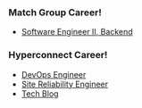 ### Match Group Career!
- [Software Engineer II, Backend](https://jobs.lever.co/matchgroup/fe14f512-c753-42dd-bd82-eeda22193ce0)

### Hyperconnect Career!
- [DevOps Engineer](https://jobs.lever.co/matchgroup/b198d407-3c31-4699-b5ae-60c2cd2bd6fb)
- [Site Reliability Engineer](https://jobs.lever.co/matchgroup/ea0fc36d-3aa9-4198-9da1-0795dc45e769)
- [Tech Blog](https://hyperconnect.github.io/)
